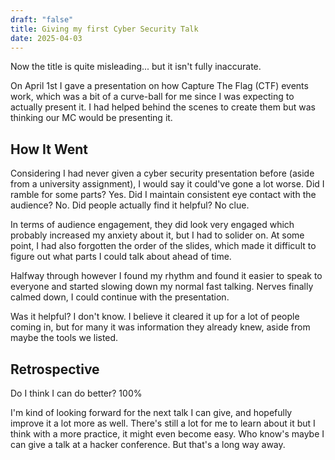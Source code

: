 ```yaml
---
draft: "false"
title: Giving my first Cyber Security Talk
date: 2025-04-03
---
```

Now the title is quite misleading... but it isn't fully inaccurate.

On April 1st I gave a presentation on how Capture The Flag (CTF) events work, which was a bit of a curve-ball for me since I was expecting to actually present it. I had helped behind the scenes to create them but was thinking our MC would be presenting it.

## How It Went

Considering I had never given a cyber security presentation before (aside from a university assignment), I would say it could've gone a lot worse. Did I ramble for some parts? Yes. Did I maintain consistent eye contact with the audience? No. Did people actually find it helpful? No clue.

In terms of audience engagement, they did look very engaged which probably increased my anxiety about it, but I had to solider on. At some point, I had also forgotten the order of the slides, which made it difficult to figure out what parts I could talk about ahead of time.

Halfway through however I found my rhythm and found it easier to speak to everyone and started slowing down my normal fast talking. Nerves finally calmed down, I could continue with the presentation.

Was it helpful? I don't know. I believe it cleared it up for a lot of people coming in, but for many it was information they already knew, aside from maybe the tools we listed.

## Retrospective

Do I think I can do better? 100%

I'm kind of looking forward for the next talk I can give, and hopefully improve it a lot more as well. There's still a lot for me to learn about it but I think with a more practice, it might even become easy. Who know's maybe I can give a talk at a hacker conference. But that's a long way away.